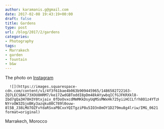 ```yaml
---
author: karamanis.g@gmail.com
date: 2017-02-08 19:43:19+00:00
draft: false
title: Gardens
type: post
url: /blog/2017/2/gardens
categories:
- Photography
tags:
- Marrakech
- garden
- fountain
- b&w
---
```


The photo on [Instagram](https://instagram.com/p/BQQziy1g_GA/) 


  
      ![](https://images.squarespace-cdn.com/content/v1/4f3f61bae4b063b909445965/1486582722163-ZQ7LECSBAC73XOU8HRM7/ke17ZwdGBToddI8pDm48kAYywbqICfGJFKRXkl8-Ibd7gQa3H78H3Y0txjaiv_0fDoOvxcdMmMKkDsyUqMSsMWxHk725yiiHCCLfrh8O1z4YTzHvnKhyp6Da-NYroOW3ZGjoBKy3azqku80C789l0ouw-8l5B_J38LMU7OZFvYdaRSvaPBCxxYQITgziP8u5IO3n8mOY1D279mu8g4lriw/IMG_0621.JPG?format=original)

  



Marrakech, Morocco
